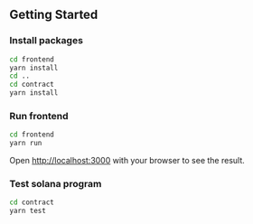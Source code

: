 ## Getting Started

### Install packages

```bash
cd frontend
yarn install
cd ..
cd contract
yarn install
```

### Run frontend

```bash
cd frontend
yarn run
```

Open [http://localhost:3000](http://localhost:3000) with your browser to see the result.

### Test solana program

```bash
cd contract
yarn test
```
